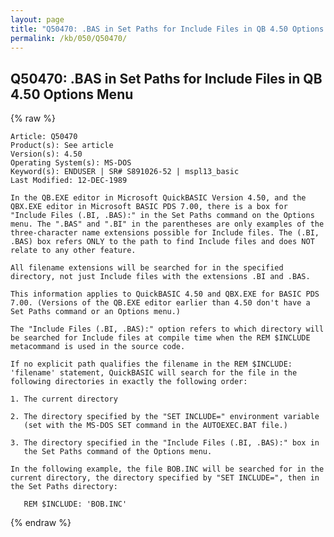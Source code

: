 ```yaml
---
layout: page
title: "Q50470: .BAS in Set Paths for Include Files in QB 4.50 Options Menu"
permalink: /kb/050/Q50470/
---
```


## Q50470: .BAS in Set Paths for Include Files in QB 4.50 Options Menu

{% raw %}

	Article: Q50470
	Product(s): See article
	Version(s): 4.50
	Operating System(s): MS-DOS
	Keyword(s): ENDUSER | SR# S891026-52 | mspl13_basic
	Last Modified: 12-DEC-1989
	
	In the QB.EXE editor in Microsoft QuickBASIC Version 4.50, and the
	QBX.EXE editor in Microsoft BASIC PDS 7.00, there is a box for
	"Include Files (.BI, .BAS):" in the Set Paths command on the Options
	menu. The ".BAS" and ".BI" in the parentheses are only examples of the
	three-character name extensions possible for Include files. The (.BI,
	.BAS) box refers ONLY to the path to find Include files and does NOT
	relate to any other feature.
	
	All filename extensions will be searched for in the specified
	directory, not just Include files with the extensions .BI and .BAS.
	
	This information applies to QuickBASIC 4.50 and QBX.EXE for BASIC PDS
	7.00. (Versions of the QB.EXE editor earlier than 4.50 don't have a
	Set Paths command or an Options menu.)
	
	The "Include Files (.BI, .BAS):" option refers to which directory will
	be searched for Include files at compile time when the REM $INCLUDE
	metacommand is used in the source code.
	
	If no explicit path qualifies the filename in the REM $INCLUDE:
	'filename' statement, QuickBASIC will search for the file in the
	following directories in exactly the following order:
	
	1. The current directory
	
	2. The directory specified by the "SET INCLUDE=" environment variable
	   (set with the MS-DOS SET command in the AUTOEXEC.BAT file.)
	
	3. The directory specified in the "Include Files (.BI, .BAS):" box in
	   the Set Paths command of the Options menu.
	
	In the following example, the file BOB.INC will be searched for in the
	current directory, the directory specified by "SET INCLUDE=", then in
	the Set Paths directory:
	
	   REM $INCLUDE: 'BOB.INC'

{% endraw %}
